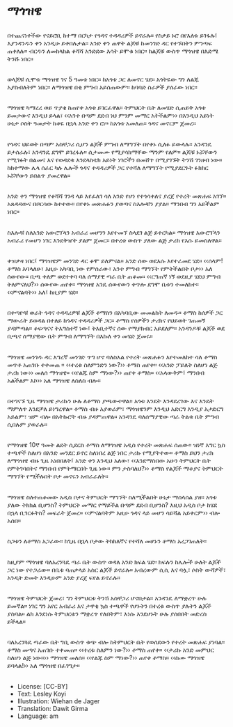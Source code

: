 # ማጎዝዌ

##
በተጨናነቀችው የናይሮቢ ከተማ በርካታ የጎዳና ተዳዳሪዎች ይኖራሉ። የስቃይ ኑሮ በየእለቱ ይገፋሉ፤ እያንዳንዱን ቀን አንዲሁ ይቀበሉታል። አንድ ቀን ጠዋት ልጆቹ ከመንገድ ዳር የተኙበትን ምንጣፍ ጠቀለሉ። ብርዱን ለመከላከል ቆሻሻ አንድደው እሳት ይሞቁ ነበር። ከልጆቹ ውስጥ ማጎዝዌ በእድሜ ትንሹ ነበር።

##
ወላጆቹ ሲሞቱ ማጎዝዌ ገና 5 ዓመቱ ነበር። ከአጎቱ ጋር ለመኖር ሄደ። አጎትዬው ግን ለልጁ አያስብለትም ነበር። ለማጎዝዌ በቂ ምግብ አይሰጠውም። ከባባድ ስራዎች ያሰራው ነበር።

##
ማጎዝዌ ካማረረ ወይ ጥያቄ ከጠየቀ አጎቱ ይገርፈዋል። ትምህርት ቤት ለመሄድ ሲጠይቅ አጎቱ ይመታውና እንዲህ ይላል፣ ‹‹አንተ በጣም ደደብ ነህ ምንም መማር አትችልም›› በእንዲህ አይነት ሁኔታ ሶስት ዓመታት ከቆዬ በኋላ አንድ ቀን ሮጦ ከአጎቱ አመለጠ። ጎዳና መኖርም ጀመረ።

##
የጎዳና ህይወት በጣም አስቸጋሪ ሲሆን ልጆች ምግብ ለማግኘት በየቀኑ ሲለፉ ይውላሉ። አንዳንዴ ይታሰራሉ፣ አንዳንዴ ደግሞ ይገረፋሉ። ሲታመሙ የሚያሳክማቸው ማንም የለም። ልጆቹ ኑሯቸውን የሚገፉት በልመና እና የወዳደቁ እንደላስቲክ አይነት ነገሮችን በመሸጥ በሚያገኙት ትንሽ ገንዘብ ነው። ከከተማው ሌላ ሰፈር ካሉ ሌሎች ጎዳና ተዳዳሪዎች ጋር የተሻለ ለማግኘት የሚያደርጉት ፉክክር ኑሯቸውን ይበልጥ ያመረዋል።

##
አንድ ቀን ማጎዝዌ የቆሻሻ ገንዳ ላይ እየፈለገ ሳለ አንድ የሆነ የተጎሳቀለና ያረጀ የተረት መጽሐፍ አገኘ። አጸዳዳውና በቦርሳው ከተተው። በየቀኑ መጽሐፉን ያወጣና ስእሎቹን ያያል። ማንበብ ግን አይችልም ነበር።

##
ስእሎቹ ስለአንድ አውሮፕላን አብራሪ መሆንን እየተመኘ ስላደገ ልጅ ይተርካል። ማጎዝዌ አውሮፕላን አብራሪ የመሆን ነገር እንደቅዠት ያልም ጀመር። በተረቱ ውስጥ ያለው ልጅ ታሪክ የእሱ ይመስለዋል።

##
ቀዝቃዛ ነበር፤ ማጎዝዌም መንገድ ዳር ቆሞ ይለምናል። አንድ ሰው ወደእሱ እየተራመደ ሄደ። ‹‹ሰላም! ቶማስ እባላለሁ፣ እዚሁ አካባቢ ነው የምሰራው፣ አንተ ምግብ ማግኘት የምትችልበት ቦታ›› አለ ሰውየው። ቢጫ ቀለም ወደተቀባ ባለ ሰማያዊ ጣራ ቤት ጠቆመ። ‹‹ርግጠኛ ነኝ ወደዚያ ሄደህ ምግብ ትለምናለህ?›› ሰውየው ጠየቀ። ማጎዝዌ አንዴ ሰውየውን ቀጥሎ ደግሞ ቤቱን ተመለከተ። ‹‹ምናልባት›› አለ፤ ከዚያም ሄደ።

##
በቀጣዮቹ ወራት ጎዳና ተዳዳሪዎቹ ልጆች ቶማስን በአካባቢው መመልከት ለመዱ። ቶማስ
ከሰዎች ጋር ማውራት ይወዳል በተለይ ከጎዳና ተዳዳሪዎች ጋር። ቶማስ የሰዎችን ታሪክና የህይወት ገጠመኝ ያዳምጣል። ቆፍጣናና ትእግስተኛ ነው፤ ትእቢተኛና ሰው የማያከብር አይደለም። አንዳንዶቹ ልጆች ወደ ቢጫና ሰማያዊው ቤት ምግብ ለማግኘት በእኩለ ቀን መሄድ ጀመሩ።

##
ማጎዝዌ መንገዱ ዳር እግረኛ መንገድ ጥግ ሆኖ ባለስእል የተረት መጽሐፉን እየተመለከተ ሳለ ቶማስ መጥቶ አጠገቡ ተቀመጠ ። ‹‹ተረቱ ስለምንድን ነው?›› ቶማስ ጠየቀ። ‹‹አንድ ፓይለት ስለሆነ ልጅ ታሪክ ነው›› መለሰ ማጎዝዌ። ‹‹የልጁ ስም ማነው?›› ጠየቀ ቶማስ። ‹‹አላውቅም፤ ማንበብ አልችልም እኮ›› አለ ማጎዝዌ ለስለስ ብሎ።

##
በተገናኙ ጊዜ ማጎዝዌ ታሪኩን ሁሉ ለቶማስ ያጫውተዋል። አጎቱ እንዴት እንዳደረገው እና እንዴት ማምለጥ እንደቻለ ይነግረዋል። ቶማስ ብዙ አያወራም፣ ማጎዝዌንም እንዲህ አድርግ እንዲያ አታድርግ አይልም፣ ዝም ብሎ በአትኩሮት ብዙ ያዳምጠዋል። አንዳንዴ ባለሰማያዊው ጣራ ትልቁ ቤት ምግብ ሲበሉም ያወራሉ።

##
የማጎዝዌ 10ኛ ዓመት ልደት ሲደርስ ቶማስ ለማጎዝዌ አዲስ የተረት መጽሐፍ ሰጠው። ዝነኛ እግር ኳስ ተጫዋች ስለሆነ በአንድ መንደር ይኖር ስለነበረ ልጅ ነበር ታሪኩ የሚያትተው። ቶማስ ይህን ታሪክ ለማጎዝዌ ብዙ ጊዜ አነበበለት፤ አንድ ቀን እንዲህ አለው፣ ‹‹እንደማስበው አሁን ትምህርት ቤት የምትገባበትና ማንበብ የምትማርበት ጊዜ ነው። ምን ታስባለህ?›› ቶማስ የልጆች ማቆያና ትምህርት ማግኘት የሚችሉበት ቦታ መኖሩን አብራራለት።

##
ማጎዝዌ ስለተጠቆመው አዲስ ቦታና ትምህርት ማግኘት ስለሚችልበት ሁኔታ ማሰላሰል ያዘ። አጎቱ ያለው ትክክል ቢሆንስ? ትምህርት መማር የማይችል በጣም ደደብ ቢሆንስ? እዚህ አዲስ ቦታ ከሄደ በኋላ ቢገርፉትስ? መፍራት ጀመረ። ‹‹ምናልባትም እዚሁ ጎዳና ላይ መሆን ሳይሻል አይቀርም›› ብሎ አሰበ።

##
ስጋቱን ለቶማስ አጋራው። ከጊዜ በኋላ ቦታው ትክክለኛና የተሻለ መሆኑን ቶማስ አረጋገጠለት።

##
ከዚያም ማጎዝዌ ባለአረንጓዴ ጣራ ቤት ውስጥ ወዳለ አንድ ክፍል ሄደ። ክፍሉን ከሌሎች ሁለት ልጆች ጋር ነው የተጋራው። በቤቱ ባጠቃላይ አስር ልጆች ይኖራሉ። አብረውም ሲሲ እና ባሏ፣ ሶስት ውሻዎች፣ አንዲት ድመት እንዲሁም አንድ ያረጀ ፍየል ይኖራሉ።

##
ማጎዝዌ ትምህርት ጀመረ፣ ግን ትምህርቱ ትንሽ አስቸጋሪ ሆኖበታል። አንዳንዴ ለማቋረጥ ሁሉ ይመኛል። ነገር ግን አየር አብራሪ እና ታዋቂ ኳስ ተጫዋች የሆኑትን በተረቱ ውስጥ ያሉትን ልጆች ያስባል። ልክ እንደነሱ ትምህርቱን ማቋረጥ የለበትም፣ እነሱ እንደሆኑት ሁሉ ያሰበበት መድረስ ይችላል።

##
ባለአረንጓዴ ጣራው ቤት ግቢ ውስጥ ቁጭ ብሎ ከትምህርት ቤት የወሰደውን የተረት መጽሐፍ ያነባል። ቶማስ መጣና አጠገቡ ተቀመጠ። ‹‹ተረቱ ስለምን ነው?›› ቶማስ ጠየቀ። ‹‹ታሪኩ አንድ መምህር ስለሆነ ልጅ ነው።›› ማጎዝዌ መለሰ። ‹‹የልጁ ስም ማነው?›› ጠየቀ ቶማስ። ‹‹ስሙ ማጎዝዌ ይባላል!›› አለ ማጎዝዌ በፈገግታ።

##
* License: [CC-BY]
* Text: Lesley Koyi
* Illustration: Wiehan de Jager
* Translation: Dawit Girma
* Language: am
